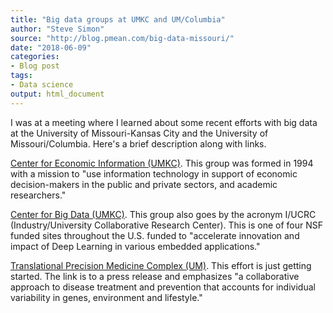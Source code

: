```yaml
---
title: "Big data groups at UMKC and UM/Columbia"
author: "Steve Simon"
source: "http://blog.pmean.com/big-data-missouri/"
date: "2018-06-09"
categories:
- Blog post
tags:
- Data science
output: html_document
---
```


I was at a meeting where I learned about some recent efforts with big
data at the University of Missouri-Kansas City and the University of
Missouri/Columbia. Here's a brief description along with
links.

<!---More--->

[Center for Economic Information (UMKC)](http://cei.umkc.edu/). This
group was formed in 1994 with a mission to "use information technology
in support of economic decision-makers in the public and private
sectors, and academic researchers."

[Center for Big Data (UMKC)](https://info.umkc.edu/NSF-CBL/). This group
also goes by the acronym I/UCRC (Industry/University Collaborative
Research Center). This is one of four NSF funded sites throughout the
U.S. funded to "accelerate innovation and impact of Deep Learning in
various embedded applications."

[Translational Precision Medicine Complex
(UM)](https://munews.missouri.edu/news-releases/2018/0504-mu-seeks-proposals-to-manage-development-implementation-of-translational-precision-medicine-complex/).
This effort is just getting started. The link is to a press release and
emphasizes "a collaborative approach to disease treatment and prevention
that accounts for individual variability in genes, environment and
lifestyle."



